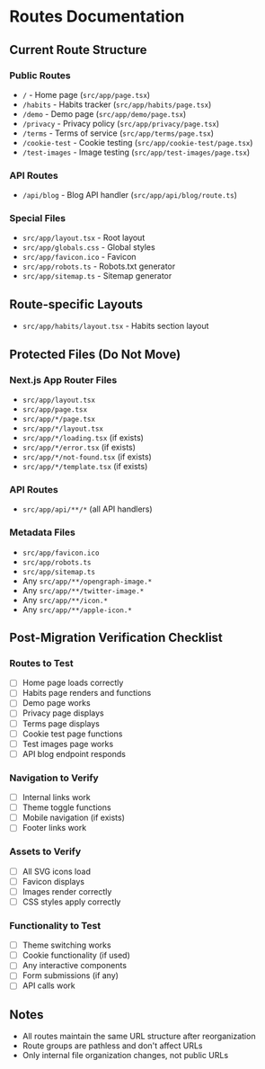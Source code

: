 # Routes Documentation

## Current Route Structure

### Public Routes
- `/` - Home page (`src/app/page.tsx`)
- `/habits` - Habits tracker (`src/app/habits/page.tsx`)
- `/demo` - Demo page (`src/app/demo/page.tsx`)
- `/privacy` - Privacy policy (`src/app/privacy/page.tsx`)
- `/terms` - Terms of service (`src/app/terms/page.tsx`)
- `/cookie-test` - Cookie testing (`src/app/cookie-test/page.tsx`)
- `/test-images` - Image testing (`src/app/test-images/page.tsx`)

### API Routes
- `/api/blog` - Blog API handler (`src/app/api/blog/route.ts`)

### Special Files
- `src/app/layout.tsx` - Root layout
- `src/app/globals.css` - Global styles
- `src/app/favicon.ico` - Favicon
- `src/app/robots.ts` - Robots.txt generator
- `src/app/sitemap.ts` - Sitemap generator

## Route-specific Layouts
- `src/app/habits/layout.tsx` - Habits section layout

## Protected Files (Do Not Move)

### Next.js App Router Files
- `src/app/layout.tsx`
- `src/app/page.tsx`
- `src/app/*/page.tsx`
- `src/app/*/layout.tsx`
- `src/app/*/loading.tsx` (if exists)
- `src/app/*/error.tsx` (if exists)
- `src/app/*/not-found.tsx` (if exists)
- `src/app/*/template.tsx` (if exists)

### API Routes
- `src/app/api/**/*` (all API handlers)

### Metadata Files
- `src/app/favicon.ico`
- `src/app/robots.ts`
- `src/app/sitemap.ts`
- Any `src/app/**/opengraph-image.*`
- Any `src/app/**/twitter-image.*`
- Any `src/app/**/icon.*`
- Any `src/app/**/apple-icon.*`

## Post-Migration Verification Checklist

### Routes to Test
- [ ] Home page loads correctly
- [ ] Habits page renders and functions
- [ ] Demo page works
- [ ] Privacy page displays
- [ ] Terms page displays
- [ ] Cookie test page functions
- [ ] Test images page works
- [ ] API blog endpoint responds

### Navigation to Verify
- [ ] Internal links work
- [ ] Theme toggle functions
- [ ] Mobile navigation (if exists)
- [ ] Footer links work

### Assets to Verify
- [ ] All SVG icons load
- [ ] Favicon displays
- [ ] Images render correctly
- [ ] CSS styles apply correctly

### Functionality to Test
- [ ] Theme switching works
- [ ] Cookie functionality (if used)
- [ ] Any interactive components
- [ ] Form submissions (if any)
- [ ] API calls work

## Notes
- All routes maintain the same URL structure after reorganization
- Route groups are pathless and don't affect URLs
- Only internal file organization changes, not public URLs
